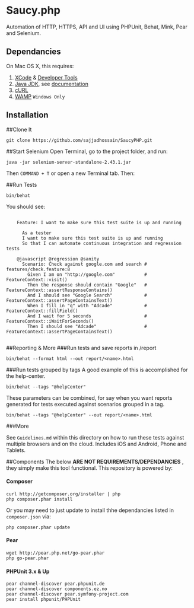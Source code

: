 # Saucy.php
Automation of HTTP, HTTPS, API and UI using PHPUnit, Behat, Mink, Pear and Selenium.

## Dependancies
On Mac OS X, this requires:

1. [XCode](https://developer.apple.com/xcode/downloads/) & [Developer Tools](http://stackoverflow.com/questions/9329243/xcode-4-4-and-later-install-command-line-tools)
3. [Java JDK](http://www.oracle.com/technetwork/java/javase/downloads/jdk7-downloads-1880260.html), see [documentation](http://docs.oracle.com/javase/7/docs/webnotes/install/mac/mac-jdk.html) 
4. [cURL](http://curl.haxx.se/download.html)
5. [WAMP](http://www.wampserver.com/en/) `Windows Only` 


## Installation
##Clone It

	git clone https://github.com/sajjadhossain/SaucyPHP.git

##Start Selenium
Open Terminal, go to the project folder, and run:

	java -jar selenium-server-standalone-2.43.1.jar

Then `COMMAND + T` or open a new Terminal tab. Then:

##Run Tests

	bin/behat

You should see:

```gherkin

	Feature: I want to make sure this test suite is up and running
	  
	  As a tester
	  I want to make sure this test suite is up and running
	  So that I can automate continuous integration and regression tests
	
	@javascript @regression @sanity
	  Scenario: Check against google.com and search # features/check.feature:8
	    Given I am on "http://google.com"           # FeatureContext::visit()
	    Then the response should contain "Google"   # FeatureContext::assertResponseContains()
	    And I should see "Google Search"            # FeatureContext::assertPageContainsText()
	    When I fill in "q" with "Adcade"            # FeatureContext::fillField()
	    And I wait for 5 seconds                    # FeatureContext::iWaitForSeconds()
	    Then I should see "Adcade"                  # FeatureContext::assertPageContainsText()
	

```

##Reporting & More
###Run tests and save reports in /report

	bin/behat --format html --out report/<name>.html

###Run tests grouped by tags
A good example of this is accomplished for the help-center. 

	bin/behat --tags "@helpCenter"

These parameters can be combined, for say when you want reports generated for tests executed against scenarios grouped in a tag. 

	bin/behat --tags "@helpCenter" --out report/<name>.html

###More

See `Guidelines.md` within this directory on how to run these tests against multiple browsers and on the cloud. Includes iOS and Android, Phone and Tablets.

##Components
The below **ARE NOT REQUIREMENTS/DEPENDANCIES** , they simply make this tool functional. This repository is powered by:
#### Composer

	curl http://getcomposer.org/installer | php
	php composer.phar install

Or you may need to just update to install thhe dependancies listed in `composer.json` via:

	php composer.phar update
	

#### Pear

	wget http://pear.php.net/go-pear.phar
	php go-pear.phar

#### PHPUnit 3.x & Up

	pear channel-discover pear.phpunit.de
	pear channel-discover components.ez.no
	pear channel-discover pear.symfony-project.com	
	pear install phpunit/PHPUnit
